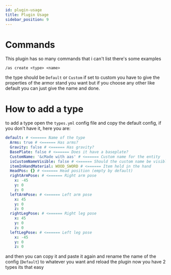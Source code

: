 ```yaml
---
id: plugin-usage
title: Plugin Usage
sidebar_position: 9
---
```


<!-- # Installing the plugin

just download the latest version from the [release page ](https://github.com/Parsa3323/AdvancedArmorStands/releases)

and install it in your plugins folder -->

# Commands

This plugin has so many commands that i can't list there's some examples

`/as create <type> <name>`

the type should be `Default` or `Custom` if set to custom you have to give the properties of the armor stand you want but if you choose any other like default you can just give the name and done.

# How to add a type

to add a type open the `types.yml` config file and copy the default config, if you don't have it, here you are: 

```yaml
default: # <====== Name of the type
  Arms: true # <====== Has arms?
  Gravity: false # <====== Has gravity?
  BasePlate: false # <====== Does it have a baseplate?
  CustomName: '&cMade with aas' # <====== Custom name for the entity
  isCustomNameVisible: false # <====== Should the custom name be visible?
  itemInHandMaterial: WOOD_SWORD # <====== Item held in the hand
  HeadPos: {} # <====== Head position (empty by default)
  rightArmPose: # <====== Right arm pose
    x: -45
    y: 0
    z: 0
  leftArmPose: # <====== Left arm pose
    x: 45
    y: 0
    z: 0
  rightLegPose: # <====== Right leg pose
    x: 45
    y: 0
    z: 0
  leftLegPose: # <====== Left leg pose
    x: -45
    y: 0
    z: 0
```

and then you can copy it and paste it again and rename the name of the config (`Default`) to whatever you want and reload the plugin now you have 2 types its that easy